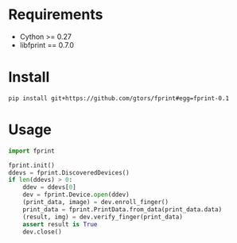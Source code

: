 # Requirements

- Cython >= 0.27
- libfprint == 0.7.0

# Install

```
pip install git+https://github.com/gtors/fprint#egg=fprint-0.1
```

# Usage

```python
import fprint

fprint.init()
ddevs = fprint.DiscoveredDevices()
if len(ddevs) > 0:
    ddev = ddevs[0]
    dev = fprint.Device.open(ddev)
    (print_data, image) = dev.enroll_finger()
    print_data = fprint.PrintData.from_data(print_data.data)
    (result, img) = dev.verify_finger(print_data)
    assert result is True
    dev.close()
```
